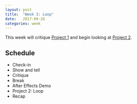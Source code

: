 ```yaml
---
layout: post
title:  "Week 3: Loop"
date:   2017-09-26
categories: week
---
```


This week will critique [Project 1](/StillMoving/Assignments/Project-1.html) and begin looking at [Project 2](/StillMoving/Assignments/Project-2.html).

## Schedule

* Check-in
* Show and tell
* Critique
* Break
* After Effects Demo
* Project 2: Loop
* Recap